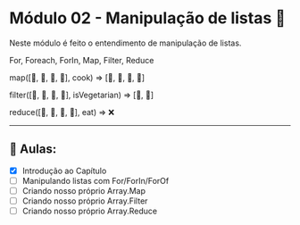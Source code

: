 # Módulo 02 - Manipulação de listas 🚀

Neste módulo é feito o entendimento de manipulação de listas.

For, Foreach, ForIn, Map, Filter, Reduce

map([🐄, 🍠, 🐔, 🌽], cook)
=> [🍔, 🍟, 🍗, 🍿]

filter([🍔, 🍟, 🍗, 🍿], isVegetarian)
=> [🍟, 🍿]

reduce([🍔, 🍟, 🍗, 🍿], eat)
=> ❌

---

## 🤯 Aulas:

- [x] Introdução ao Capítulo
- [ ] Manipulando listas com For/ForIn/ForOf
- [ ] Criando nosso próprio Array.Map
- [ ] Criando nosso próprio Array.Filter
- [ ] Criando nosso próprio Array.Reduce
